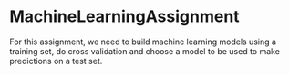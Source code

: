 # MachineLearningAssignment

For this assignment, we need to build machine learning models using a training set, do cross validation and choose a model to be used to make predictions on a test set.
